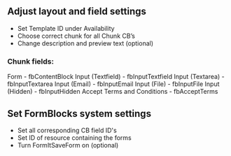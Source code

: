 ## Adjust layout and field settings

- Set Template ID under Availability
- Choose correct chunk for all Chunk CB’s
- Change description and preview text (optional)

### Chunk fields:

Form - fbContentBlock
Input (Textfield) - fbInputTextfield
Input (Textarea) - fbInputTextarea
Input (Email) - fbInputEmail
Input (File) - fbInputFile
Input (Hidden) - fbInputHidden
Accept Terms and Conditions - fbAcceptTerms

## Set FormBlocks system settings

- Set all corresponding CB field ID's
- Set ID of resource containing the forms
- Turn FormItSaveForm on (optional)